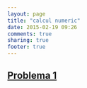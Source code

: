 ```yaml
---
layout: page
title: "calcul numeric"
date: 2015-02-19 09:26
comments: true
sharing: true
footer: true
---
```


[Problema 1](/calcul-numeric/probleme1.html)
--------------------------------------------

